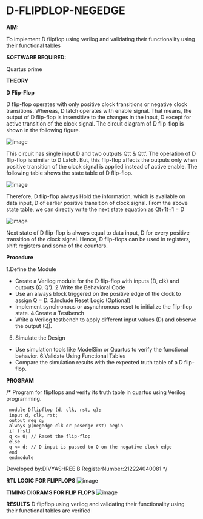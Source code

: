 # D-FLIPDLOP-NEGEDGE

**AIM:**

To implement  D flipflop using verilog and validating their functionality using their functional tables

**SOFTWARE REQUIRED:**

Quartus prime

**THEORY**

**D Flip-Flop**

D flip-flop operates with only positive clock transitions or negative clock transitions. Whereas, D latch operates with enable signal. That means, the output of D flip-flop is insensitive to the changes in the input, D except for active transition of the clock signal. The circuit diagram of D flip-flop is shown in the following figure.

![image](https://github.com/naavaneetha/D-FLIPDLOP-NEGEDGE/assets/154305477/48c81fe8-bc3f-40e7-95e2-519fc155ad51)

This circuit has single input D and two outputs Qtt & Qtt’. The operation of D flip-flop is similar to D Latch. But, this flip-flop affects the outputs only when positive transition of the clock signal is applied instead of active enable. The following table shows the state table of D flip-flop.

![image](https://github.com/naavaneetha/D-FLIPDLOP-NEGEDGE/assets/154305477/e5f3fda7-68ec-4a3a-a0a4-cf6f9cc4ab55)

Therefore, D flip-flop always Hold the information, which is available on data input, D of earlier positive transition of clock signal. From the above state table, we can directly write the next state equation as Qt+1t+1 = D

![image](https://github.com/naavaneetha/D-FLIPDLOP-NEGEDGE/assets/154305477/8592c0d8-2917-4142-91b9-d6c30dd891d2)

Next state of D flip-flop is always equal to data input, D for every positive transition of the clock signal. Hence, D flip-flops can be used in registers, shift registers and some of the counters.

**Procedure**

1.Define the Module
- Create a Verilog module for the D flip-flop with inputs (D, clk) and outputs (Q, Q').
2.Write the Behavioral Code
- Use an always block triggered on the positive edge of the clock to assign Q = D.
3.Include Reset Logic (Optional)
- Implement synchronous or asynchronous reset to initialize the flip-flop state.
4.Create a Testbench
- Write a Verilog testbench to apply different input values (D) and observe the output (Q).
5. Simulate the Design
- Use simulation tools like ModelSim or Quartus to verify the functional behavior.
6.Validate Using Functional Tables
- Compare the simulation results with the expected truth table of a D flip-flop.



**PROGRAM**

/* Program for flipflops and verify its truth table in quartus using Verilog programming. 
```
 module Dflipflop (d, clk, rst, q);
 input d, clk, rst;
 output reg q;
 always @(negedge clk or posedge rst) begin
 if (rst)
 q <= 0; // Reset the flip-flop
 else
 q <= d; // D input is passed to Q on the negative clock edge
 end
 endmodule
```
Developed by:DIVYASHREE B RegisterNumber:212224040081
*/

**RTL LOGIC FOR FLIPFLOPS**
![image](https://github.com/user-attachments/assets/67caba38-c484-4ed2-9693-51e14793181c)


**TIMING DIGRAMS FOR FLIP FLOPS**
![image](https://github.com/user-attachments/assets/c06a6334-52c8-4d24-911d-2d6b7f032e3b)



**RESULTS**
D flipflop using verilog and validating their functionality using their functional tables are verified
